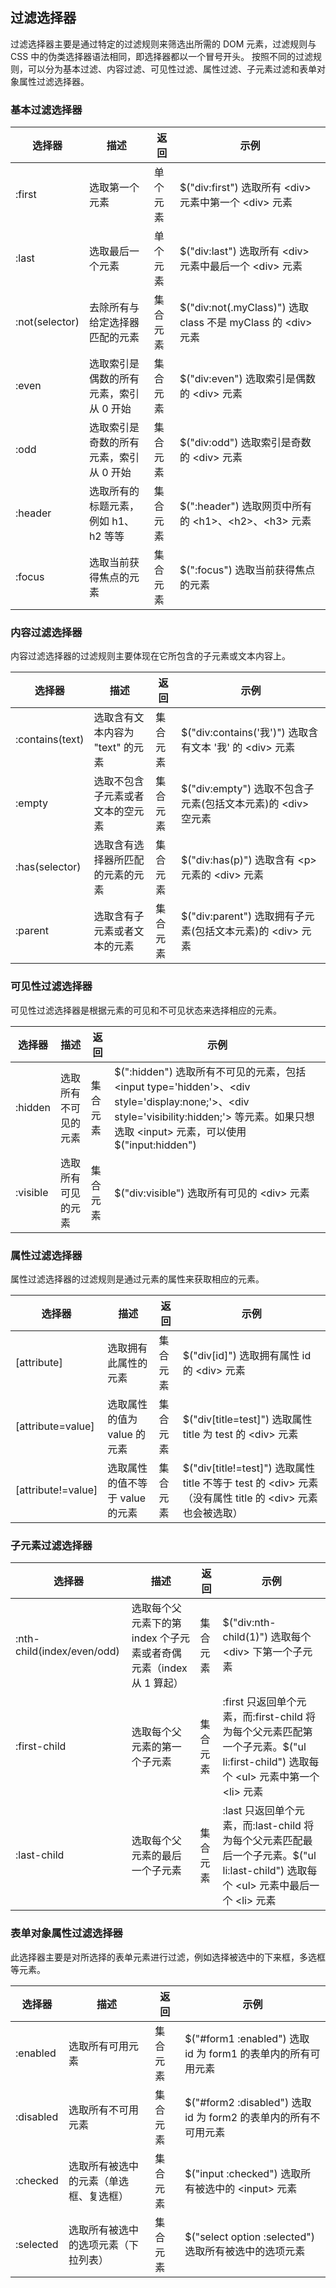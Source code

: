 ## 过滤选择器 ##

过滤选择器主要是通过特定的过滤规则来筛选出所需的 DOM 元素，过滤规则与 CSS 中的伪类选择器语法相同，即选择器都以一个冒号开头。
按照不同的过滤规则，可以分为基本过滤、内容过滤、可见性过滤、属性过滤、子元素过滤和表单对象属性过滤选择器。

### 基本过滤选择器

选择器|描述|返回|示例
-------|----------|----------|----------
:first|选取第一个元素| 单个元素 | $("div:first") 选取所有 \<div> 元素中第一个 \<div> 元素
:last|选取最后一个元素| 单个元素 | $("div:last") 选取所有 \<div> 元素中最后一个 \<div> 元素
:not(selector)|去除所有与给定选择器匹配的元素| 集合元素 | $("div:not(.myClass)") 选取 class 不是 myClass 的 \<div> 元素
:even|选取索引是偶数的所有元素，索引从 0 开始| 集合元素 | $("div:even") 选取索引是偶数的 \<div> 元素
:odd|选取索引是奇数的所有元素，索引从 0 开始| 集合元素 | $("div:odd") 选取索引是奇数的 \<div> 元素
:header|选取所有的标题元素，例如 h1、h2 等等| 集合元素 | $(":header") 选取网页中所有的 \<h1>、\<h2>、\<h3> 元素
:focus|选取当前获得焦点的元素| 集合元素 | $(":focus") 选取当前获得焦点的元素

### 内容过滤选择器

内容过滤选择器的过滤规则主要体现在它所包含的子元素或文本内容上。

选择器|描述|返回|示例
-------|----------|----------|----------
:contains(text)|选取含有文本内容为 "text" 的元素| 集合元素 | $("div:contains('我')") 选取含有文本 '我' 的 \<div> 元素
:empty|选取不包含子元素或者文本的空元素| 集合元素 | $("div:empty") 选取不包含子元素(包括文本元素)的 \<div> 空元素
:has(selector)|选取含有选择器所匹配的元素的元素| 集合元素 | $("div:has(p)") 选取含有 \<p> 元素的 \<div> 元素
:parent|选取含有子元素或者文本的元素| 集合元素 | $("div:parent") 选取拥有子元素(包括文本元素)的 \<div> 元素

### 可见性过滤选择器

可见性过滤选择器是根据元素的可见和不可见状态来选择相应的元素。

选择器|描述|返回|示例
-------|----------|----------|----------
:hidden|选取所有不可见的元素| 集合元素 | $(":hidden") 选取所有不可见的元素，包括\<input type='hidden'>、\<div style='display:none;'>、\<div style='visibility:hidden;'> 等元素。如果只想选取 \<input> 元素，可以使用 $("input:hidden")
:visible|选取所有可见的元素| 集合元素 | $("div:visible") 选取所有可见的 \<div> 元素

### 属性过滤选择器

属性过滤选择器的过滤规则是通过元素的属性来获取相应的元素。

选择器|描述|返回|示例
-------|----------|----------|----------
[attribute]|选取拥有此属性的元素| 集合元素 | $("div[id]") 选取拥有属性 id 的 \<div> 元素
[attribute=value]|选取属性的值为 value 的元素| 集合元素 | $("div[title=test]") 选取属性 title 为 test 的 \<div> 元素
[attribute!=value]|选取属性的值不等于 value 的元素| 集合元素 | $("div[title!=test]") 选取属性 title 不等于 test 的 \<div> 元素（没有属性 title 的 \<div> 元素也会被选取）

### 子元素过滤选择器

选择器|描述|返回|示例
-------|----------|----------|----------
:nth-child(index/even/odd)|选取每个父元素下的第 index 个子元素或者奇偶元素（index 从 1 算起）| 集合元素 | $("div:nth-child(1)") 选取每个 \<div> 下第一个子元素
:first-child|选取每个父元素的第一个子元素| 集合元素 | :first 只返回单个元素，而:first-child 将为每个父元素匹配第一个子元素。$("ul li:first-child") 选取每个 \<ul> 元素中第一个 \<li> 元素
:last-child|选取每个父元素的最后一个子元素| 集合元素 | :last 只返回单个元素，而:last-child 将为每个父元素匹配最后一个子元素。$("ul li:last-child") 选取每个 \<ul> 元素中最后一个 \<li> 元素

### 表单对象属性过滤选择器

此选择器主要是对所选择的表单元素进行过滤，例如选择被选中的下来框，多选框等元素。

选择器|描述|返回|示例
-------|----------|----------|----------
:enabled|选取所有可用元素| 集合元素 | $("#form1 :enabled") 选取 id 为 form1 的表单内的所有可用元素
:disabled|选取所有不可用元素| 集合元素 | $("#form2 :disabled") 选取 id 为 form2 的表单内的所有不可用元素
:checked|选取所有被选中的元素（单选框、复选框）| 集合元素 | $("input :checked") 选取所有被选中的 \<input> 元素
:selected|选取所有被选中的选项元素（下拉列表）| 集合元素 | $("select option :selected") 选取所有被选中的选项元素